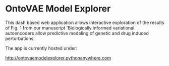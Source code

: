 # OntoVAE Model Explorer

This dash based web application allows interactive exploration of the results of Fig. 1 from our manuscript
'Biologically informed variational autoencoders allow predictive modeling of genetic and drug induced perturbations'.


The app is currently hosted under:

http://ontovaemodelexplorer.pythonanywhere.com

